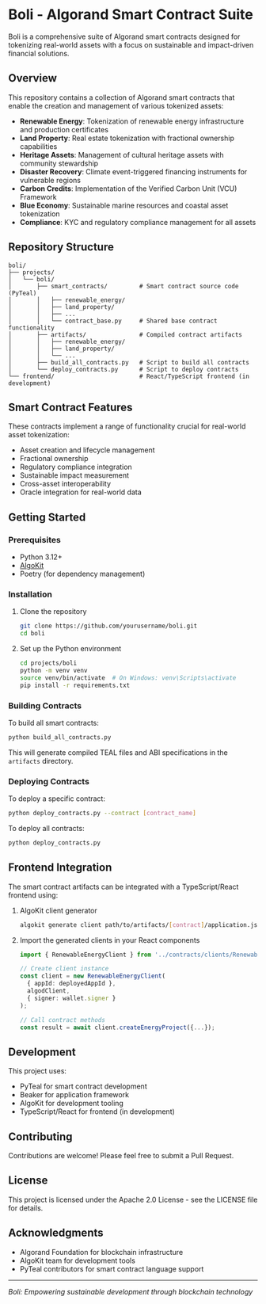 # Boli - Algorand Smart Contract Suite

Boli is a comprehensive suite of Algorand smart contracts designed for tokenizing real-world assets with a focus on sustainable and impact-driven financial solutions.

## Overview

This repository contains a collection of Algorand smart contracts that enable the creation and management of various tokenized assets:

- **Renewable Energy**: Tokenization of renewable energy infrastructure and production certificates
- **Land Property**: Real estate tokenization with fractional ownership capabilities
- **Heritage Assets**: Management of cultural heritage assets with community stewardship
- **Disaster Recovery**: Climate event-triggered financing instruments for vulnerable regions
- **Carbon Credits**: Implementation of the Verified Carbon Unit (VCU) Framework
- **Blue Economy**: Sustainable marine resources and coastal asset tokenization
- **Compliance**: KYC and regulatory compliance management for all assets

## Repository Structure

```
boli/
├── projects/
│   └── boli/
│       ├── smart_contracts/         # Smart contract source code (PyTeal)
│       │   ├── renewable_energy/
│       │   ├── land_property/
│       │   ├── ...
│       │   └── contract_base.py     # Shared base contract functionality
│       ├── artifacts/               # Compiled contract artifacts
│       │   ├── renewable_energy/
│       │   ├── land_property/
│       │   └── ...
│       ├── build_all_contracts.py   # Script to build all contracts
│       └── deploy_contracts.py      # Script to deploy contracts
└── frontend/                        # React/TypeScript frontend (in development)
```

## Smart Contract Features

These contracts implement a range of functionality crucial for real-world asset tokenization:

- Asset creation and lifecycle management
- Fractional ownership
- Regulatory compliance integration
- Sustainable impact measurement
- Cross-asset interoperability
- Oracle integration for real-world data

## Getting Started

### Prerequisites

- Python 3.12+
- [AlgoKit](https://github.com/algorandfoundation/algokit-cli)
- Poetry (for dependency management)

### Installation

1. Clone the repository
   ```bash
   git clone https://github.com/yourusername/boli.git
   cd boli
   ```

2. Set up the Python environment
   ```bash
   cd projects/boli
   python -m venv venv
   source venv/bin/activate  # On Windows: venv\Scripts\activate
   pip install -r requirements.txt
   ```

### Building Contracts

To build all smart contracts:

```bash
python build_all_contracts.py
```

This will generate compiled TEAL files and ABI specifications in the `artifacts` directory.

### Deploying Contracts

To deploy a specific contract:

```bash
python deploy_contracts.py --contract [contract_name]
```

To deploy all contracts:

```bash
python deploy_contracts.py
```

## Frontend Integration

The smart contract artifacts can be integrated with a TypeScript/React frontend using:

1. AlgoKit client generator
   ```bash
   algokit generate client path/to/artifacts/[contract]/application.json --output src/contracts/clients
   ```

2. Import the generated clients in your React components
   ```typescript
   import { RenewableEnergyClient } from '../contracts/clients/RenewableEnergyClient';
   
   // Create client instance
   const client = new RenewableEnergyClient(
     { appId: deployedAppId },
     algodClient,
     { signer: wallet.signer }
   );
   
   // Call contract methods
   const result = await client.createEnergyProject({...});
   ```

## Development

This project uses:

- PyTeal for smart contract development
- Beaker for application framework
- AlgoKit for development tooling
- TypeScript/React for frontend (in development)

## Contributing

Contributions are welcome! Please feel free to submit a Pull Request.

## License

This project is licensed under the Apache 2.0 License - see the LICENSE file for details.

## Acknowledgments

- Algorand Foundation for blockchain infrastructure
- AlgoKit team for development tools
- PyTeal contributors for smart contract language support

---

*Boli: Empowering sustainable development through blockchain technology*